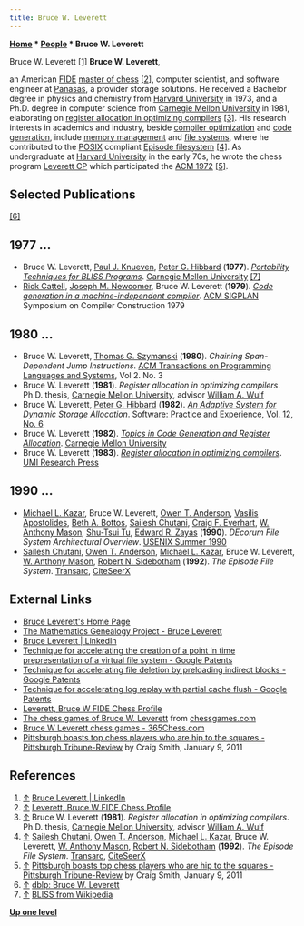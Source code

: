 ```yaml
---
title: Bruce W. Leverett
---
```

**[Home](Home "Home") * [People](People "People") * Bruce W. Leverett**

[](https://www.linkedin.com/in/bruce-leverett-8704a834/) Bruce W. Leverett <a id="cite-note-1" href="#cite-ref-1">[1]</a>
**Bruce W. Leverett**,

an American [FIDE](FIDE "FIDE") [master of chess](https://en.wikipedia.org/wiki/FIDE_titles#FIDE_Master_.28FM.29) <a id="cite-note-2" href="#cite-ref-2">[2]</a>, computer scientist, and software engineer at [Panasas](https://en.wikipedia.org/wiki/Panasas), a provider storage solutions. He received a Bachelor degree in physics and chemistry from [Harvard University](Harvard_University "Harvard University") in 1973, and a Ph.D. degree in computer science from [Carnegie Mellon University](Carnegie_Mellon_University "Carnegie Mellon University") in 1981, elaborating on [register allocation in optimizing compilers](https://en.wikipedia.org/wiki/Register_allocation) <a id="cite-note-3" href="#cite-ref-3">[3]</a>. His research interests in academics and industry, beside [compiler optimization](Optimization "Optimization") and [code generation](https://en.wikipedia.org/wiki/Code_generation_%28compiler%29), include [memory management](Memory#Management "Memory") and [file systems](https://en.wikipedia.org/wiki/File_system), where he contributed to the [POSIX](https://en.wikipedia.org/wiki/POSIX) compliant [Episode filesystem](https://en.wikipedia.org/wiki/Episode_filesystem) <a id="cite-note-4" href="#cite-ref-4">[4]</a>.
As undergraduate at [Harvard University](Harvard_University "Harvard University") in the early 70s, he wrote the chess program [Leverett CP](Leverett_CP "Leverett CP") which participated the [ACM 1972](ACM_1972 "ACM 1972") <a id="cite-note-5" href="#cite-ref-5">[5]</a>.

## Selected Publications

<a id="cite-note-6" href="#cite-ref-6">[6]</a>

## 1977 ...

- Bruce W. Leverett, [Paul J. Knueven](http://www.patentbuddy.com/Inventor/Knueven-Paul-J/3973220), [Peter G. Hibbard](https://genealogy.math.ndsu.nodak.edu/id.php?id=95738) (**1977**). *[Portability Techniques for BLISS Programs](https://www.semanticscholar.org/paper/Portability-techniques-for-BLISS-programs-Leverett-Knueven/16983da88a8eb30b4a4e16801b0fdde3f49c03cf)*. [Carnegie Mellon University](Carnegie_Mellon_University "Carnegie Mellon University") <a id="cite-note-7" href="#cite-ref-7">[7]</a>
- [Rick Cattell](https://dblp.uni-trier.de/pers/hd/c/Cattell:R=_G=_G=), [Joseph M. Newcomer](https://dblp.uni-trier.de/pers/hd/n/Newcomer:Joseph_M=), Bruce W. Leverett (**1979**). *[Code generation in a machine-independent compiler](https://dl.acm.org/citation.cfm?id=989395)*. [ACM SIGPLAN](ACM#SIGPLAN "ACM") Symposium on Compiler Construction 1979

## 1980 ...

- Bruce W. Leverett, [Thomas G. Szymanski](https://dblp.uni-trier.de/pers/hd/s/Szymanski:Thomas_G=) (**1980**). *Chaining Span-Dependent Jump Instructions*. [ACM Transactions on Programming Languages and Systems](ACM#TOPLAS "ACM"), Vol 2. No. 3
- Bruce W. Leverett (**1981**). *Register allocation in optimizing compilers*. Ph.D. thesis, [Carnegie Mellon University](Carnegie_Mellon_University "Carnegie Mellon University"), advisor [William A. Wulf](Mathematician#WiWulf "Mathematician")
- Bruce W. Leverett, [Peter G. Hibbard](https://genealogy.math.ndsu.nodak.edu/id.php?id=95738) (**1982**). *[An Adaptive System for Dynamic Storage Allocation](https://onlinelibrary.wiley.com/doi/10.1002/spe.4380120606)*. [Software: Practice and Experience](https://dblp.uni-trier.de/db/journals/spe/spe12.html), [Vol. 12, No. 6](https://onlinelibrary.wiley.com/toc/1097024x/12/6)
- Bruce W. Leverett (**1982**). *[Topics in Code Generation and Register Allocation](https://www.semanticscholar.org/paper/Topics-in-Code-Generation-and-Register-Allocation-Leverett/642c619c2f8668ea4f045b4bc88c375543a3935c)*. [Carnegie Mellon University](Carnegie_Mellon_University "Carnegie Mellon University")
- Bruce W. Leverett (**1983**). *[Register allocation in optimizing compilers](https://dl.acm.org/citation.cfm?id=185)*. [UMI Research Press](https://en.wikipedia.org/wiki/University_of_Michigan_Press)

## 1990 ...

- [Michael L. Kazar](https://en.wikipedia.org/wiki/Michael_L._Kazar), Bruce W. Leverett, [Owen T. Anderson](https://dblp.uni-trier.de/pers/hd/a/Anderson:Owen_T=.html), [Vasilis Apostolides](https://dblp.uni-trier.de/pers/hd/a/Apostolides:Vasilis.html), [Beth A. Bottos](https://dblp.uni-trier.de/pers/hd/b/Bottos:Beth_A=.html), [Sailesh Chutani](https://dblp.uni-trier.de/pers/hd/c/Chutani:Sailesh.html), [Craig F. Everhart](https://dblp.uni-trier.de/pers/hd/e/Everhart:Craig.html), [W. Anthony Mason](https://dblp.uni-trier.de/pers/hd/m/Mason:W=_Anthony.html), [Shu-Tsui Tu](https://dblp.uni-trier.de/pers/hd/t/Tu:Shu=Tsui.html), [Edward R. Zayas](https://dblp.uni-trier.de/pers/hd/z/Zayas:Edward_R=.html) (**1990**). *DEcorum File System Architectural Overview*. [USENIX Summer 1990](https://dblp.uni-trier.de/db/conf/usenix/usenix_su90.html)
- [Sailesh Chutani](https://dblp.uni-trier.de/pers/hd/c/Chutani:Sailesh.html), [Owen T. Anderson](https://dblp.uni-trier.de/pers/hd/a/Anderson:Owen_T=.html), [Michael L. Kazar](https://en.wikipedia.org/wiki/Michael_L._Kazar), Bruce W. Leverett, [W. Anthony Mason](https://dblp.uni-trier.de/pers/hd/m/Mason:W=_Anthony.html), [Robert N. Sidebotham](https://dblp.uni-trier.de/pers/hd/s/Sidebotham:Robert_N=.html) (**1992**). *The Episode File System*. [Transarc](https://en.wikipedia.org/wiki/Transarc), [CiteSeerX](http://citeseerx.ist.psu.edu/viewdoc/summary?doi=10.1.1.37.6439)

## External Links

- [Bruce Leverett's Home Page](http://www.cs.cmu.edu/%7Ebwl/)
- [The Mathematics Genealogy Project - Bruce Leverett](https://genealogy.math.ndsu.nodak.edu/id.php?id=50108)
- [Bruce Leverett | LinkedIn](https://www.linkedin.com/in/bruce-leverett-8704a834/)
- [Technique for accelerating the creation of a point in time prepresentation of a virtual file system - Google Patents](https://patents.google.com/patent/US7424497)
- [Technique for accelerating file deletion by preloading indirect blocks - Google Patents](https://patents.google.com/patent/US7509329)
- [Technique for accelerating log replay with partial cache flush - Google Patents](https://patents.google.com/patent/US7519628)
- [Leverett, Bruce W FIDE Chess Profile](http://ratings.fide.com/card.phtml?event=2002906)
- [The chess games of Bruce W. Leverett](http://www.chessgames.com/perl/chessplayer?pid=28434) from [chessgames.com](http://www.chessgames.com/index.html)
- [Bruce W Leverett chess games - 365Chess.com](http://www.365chess.com/players/Bruce_W_Leverett)
- [Pittsburgh boasts top chess players who are hip to the squares - Pittsburgh Tribune-Review](https://archive.triblive.com/news/pittsburgh-boasts-top-chess-players-who-are-hip-to-the-squares-2/) by Craig Smith, January 9, 2011

## References

1. <a id="cite-ref-1" href="#cite-note-1">↑</a> [Bruce Leverett | LinkedIn](https://www.linkedin.com/in/bruce-leverett-8704a834/)
1. <a id="cite-ref-2" href="#cite-note-2">↑</a> [Leverett, Bruce W FIDE Chess Profile](http://ratings.fide.com/card.phtml?event=2002906)
1. <a id="cite-ref-3" href="#cite-note-3">↑</a> Bruce W. Leverett (**1981**). *Register allocation in optimizing compilers*. Ph.D. thesis, [Carnegie Mellon University](Carnegie_Mellon_University "Carnegie Mellon University"), advisor [William A. Wulf](Mathematician#WiWulf "Mathematician")
1. <a id="cite-ref-4" href="#cite-note-4">↑</a> [Sailesh Chutani](https://dblp.uni-trier.de/pers/hd/c/Chutani:Sailesh.html), [Owen T. Anderson](https://dblp.uni-trier.de/pers/hd/a/Anderson:Owen_T=.html), [Michael L. Kazar](https://en.wikipedia.org/wiki/Michael_L._Kazar), Bruce W. Leverett, [W. Anthony Mason](https://dblp.uni-trier.de/pers/hd/m/Mason:W=_Anthony.html), [Robert N. Sidebotham](https://dblp.uni-trier.de/pers/hd/s/Sidebotham:Robert_N=.html) (**1992**). *The Episode File System*. [Transarc](https://en.wikipedia.org/wiki/Transarc), [CiteSeerX](http://citeseerx.ist.psu.edu/viewdoc/summary?doi=10.1.1.37.6439)
1. <a id="cite-ref-5" href="#cite-note-5">↑</a> [Pittsburgh boasts top chess players who are hip to the squares - Pittsburgh Tribune-Review](https://archive.triblive.com/news/pittsburgh-boasts-top-chess-players-who-are-hip-to-the-squares-2/) by Craig Smith, January 9, 2011
1. <a id="cite-ref-6" href="#cite-note-6">↑</a> [dblp: Bruce W. Leverett](https://dblp.uni-trier.de/pers/hd/l/Leverett:Bruce_W=.html)
1. <a id="cite-ref-7" href="#cite-note-7">↑</a> [BLISS from Wikipedia](https://en.wikipedia.org/wiki/BLISS)

**[Up one level](People "People")**

